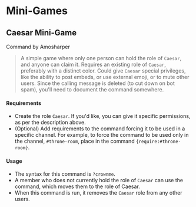 # Mini-Games

## Caesar Mini-Game
Command by Amosharper

> A simple game where only one person can hold the role of ``Caesar``, and anyone can claim it. Requires an existing role of ``Caesar``, preferably with a distinct color. Could give ``Caesar`` special privileges, like the ability to post embeds, or use external emoji, or to mute other users. Since the calling message is deleted (to cut down on bot spam), you'll need to document the command somewhere.

#### Requirements
 - Create the role ``Caesar``. If you'd like, you can give it specific permissions, as per the description above.
 - (Optional) Add requirements to the command forcing it to be used in a specific channel. For example, to force the command to be used only in the channel, ``#throne-room``, place in the command ``{require:#throne-room}``.

#### Usage
 - The syntax for this command is ``?crownme``.
 - A member who does not currently hold the role of ``Caesar`` can use the command, which moves them to the role of Caesar.
 - When this command is run, it removes the ``Caesar`` role from any other users.
